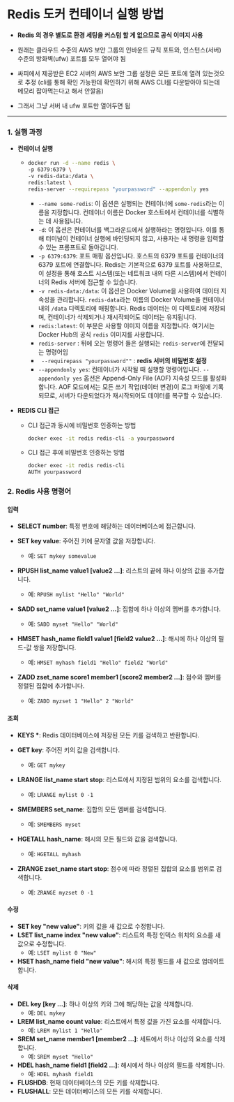 # Redis 도커 컨테이너 실행 방법

- **Redis 의 경우 별도로 환경 세팅을 커스텀 할 게 없으므로 공식 이미지 사용**

- 원래는 클라우드 수준의 AWS 보안 그룹의 인바운드 규칙 포트와, 인스턴스(서버) 수준의 방화벽(ufw) 포트를 모두 열어야 됨

- 싸피에서 제공받은 EC2 서버의 AWS 보안 그룹 설정은 모든 포트에 열려 있는것으로 추정
  (cli를 통해 확인 가능한데 확인하기 위해 AWS CLI를 다운받아야 되는데 메모리 잡아먹는다고 해서 안깔음)

- 그래서 그냥 서버 내 ufw 포트만 열어두면 됨

---

### 1. **실행 과정**

- **컨테이너 실행**

  - ````bash
    docker run -d --name redis \
    -p 6379:6379 \
    -v redis-data:/data \
    redis:latest \
    redis-server --requirepass "yourpassword" --appendonly yes
    ````
    
    - `--name some-redis`: 이 옵션은 실행되는 컨테이너에 `some-redis`라는 이름을 지정합니다. 컨테이너 이름은 Docker 호스트에서 컨테이너를 식별하는 데 사용됩니다.
    - `-d`: 이 옵션은 컨테이너를 백그라운드에서 실행하라는 명령입니다. 이를 통해 터미널이 컨테이너 실행에 바인딩되지 않고, 사용자는 새 명령을 입력할 수 있는 프롬프트로 돌아갑니다.
    - `-p 6379:6379`: 포트 매핑 옵션입니다. 호스트의 6379 포트를 컨테이너의 6379 포트에 연결합니다. Redis는 기본적으로 6379 포트를 사용하므로, 이 설정을 통해 호스트 시스템(또는 네트워크 내의 다른 시스템)에서 컨테이너의 Redis 서버에 접근할 수 있습니다.
    - `-v redis-data:/data`: 이 옵션은 Docker Volume을 사용하여 데이터 지속성을 관리합니다. `redis-data`라는 이름의 Docker Volume을 컨테이너 내의 `/data` 디렉토리에 매핑합니다. Redis 데이터는 이 디렉토리에 저장되며, 컨테이너가 삭제되거나 재시작되어도 데이터는 유지됩니다.
    - `redis:latest`: 이 부분은 사용할 이미지 이름을 지정합니다. 여기서는 Docker Hub의 공식 `redis` 이미지를 사용합니다.
    - `redis-server` : 뒤에 오는 명령어 들은 실행되는 `redis-server`에 전달되는 명령어임
    - ` --requirepass "yourpassword""` : **redis 서버의 비밀번호 설정**
    - `--appendonly yes`: 컨테이너가 시작될 때 실행할 명령어입니다. `--appendonly yes` 옵션은 Append-Only File (AOF) 지속성 모드를 활성화합니다. AOF 모드에서는 모든 쓰기 작업(데이터 변경)이 로그 파일에 기록되므로, 서버가 다운되었다가 재시작되어도 데이터를 복구할 수 있습니다.

- **REDIS CLI 접근**

  - CLI 접근과 동시에 비밀번호 인증하는 방법

    ```bash
    docker exec -it redis redis-cli -a yourpassword
    ```

  - CLI 접근 후에 비밀번호 인증하는 방법

    ```bash
    docker exec -it redis redis-cli
    AUTH yourpassword
    ```


### 2. **Redis 사용 명령어**

#### **입력**

- **SELECT number**: 특정 번호에 해당하는 데이터베이스에 접근합니다.
- **SET key value**: 주어진 키에 문자열 값을 저장합니다.
  - 예: `SET mykey somevalue`
- **RPUSH list_name value1 [value2 ...]**: 리스트의 끝에 하나 이상의 값을 추가합니다.
  - 예: `RPUSH mylist "Hello" "World"`
- **SADD set_name value1 [value2 ...]**: 집합에 하나 이상의 멤버를 추가합니다.
  - 예: `SADD myset "Hello" "World"`
- **HMSET hash_name field1 value1 [field2 value2 ...]**: 해시에 하나 이상의 필드-값 쌍을 저장합니다.
  - 예: `HMSET myhash field1 "Hello" field2 "World"`

- **ZADD zset_name score1 member1 [score2 member2 ...]**: 점수와 멤버를 정렬된 집합에 추가합니다.

  - 예: `ZADD myzset 1 "Hello" 2 "World"`

  

#### 조회

- **KEYS \***: Redis 데이터베이스에 저장된 모든 키를 검색하고 반환합니다.

- **GET key**: 주어진 키의 값을 검색합니다.

  - 예: `GET mykey`

- **LRANGE list_name start stop**: 리스트에서 지정된 범위의 요소를 검색합니다.

  - 예: `LRANGE mylist 0 -1`

- **SMEMBERS set_name**: 집합의 모든 멤버를 검색합니다.

  - 예: `SMEMBERS myset`

- **HGETALL hash_name**: 해시의 모든 필드와 값을 검색합니다.

  - 예: `HGETALL myhash`

- **ZRANGE zset_name start stop**: 점수에 따라 정렬된 집합의 요소를 범위로 검색합니다.

  - 예: `ZRANGE myzset 0 -1`

  

#### 수정

- **SET key "new value"**: 키의 값을 새 값으로 수정합니다.
- **LSET list_name index "new value"**: 리스트의 특정 인덱스 위치의 요소를 새 값으로 수정합니다.
  - 예: `LSET mylist 0 "New"`
- **HSET hash_name field "new value"**: 해시의 특정 필드를 새 값으로 업데이트합니다.



#### 삭제

- **DEL key [key ...]**: 하나 이상의 키와 그에 해당하는 값을 삭제합니다.
  - 예: `DEL mykey`
- **LREM list_name count value**: 리스트에서 특정 값을 가진 요소를 삭제합니다.
  - 예: `LREM mylist 1 "Hello"`
- **SREM set_name member1 [member2 ...]**: 세트에서 하나 이상의 요소를 삭제합니다.
  - 예: `SREM myset "Hello"`
- **HDEL hash_name field1 [field2 ...]**: 해시에서 하나 이상의 필드를 삭제합니다.
  - 예: `HDEL myhash field1`
- **FLUSHDB**: 현재 데이터베이스의 모든 키를 삭제합니다.
- **FLUSHALL**: 모든 데이터베이스의 모든 키를 삭제합니다.




